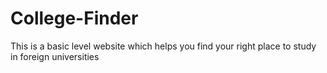 # College-Finder
This is a basic level website which helps you find your right place to study in foreign universities
